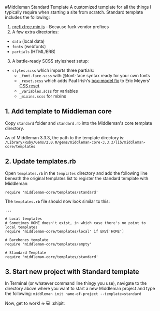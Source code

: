 #Middleman Standard Template
A customized template for all the things I typically require when starting a site from scratch.
Standard template includes the following:
1. [prefixfree.min.js](http://leaverou.github.io/prefixfree/) - Because fuck vendor prefixes
2. A few extra directories:
  * `data` (local data)
  * `fonts` (webfonts)
  * `partials` (HTML/ERB)
3. A battle-ready SCSS stylesheet setup:
  * `styles.scss` which imports three partials:
    * `_font-face.scss` with @font-face syntax ready for your own fonts
    * `_reset.scss` which adds Paul Irish's [box-model fix](http://www.paulirish.com/2012/box-sizing-border-box-ftw/) to Eric Meyers' [CSS reset](http://meyerweb.com/eric/tools/css/reset/).
    * `_variables.scss` for variables
    * `_mixins.scss` for mixins


## 1. Add template to Middleman core
Copy `standard` folder and `standard.rb` into the Middleman's core template directory.

As of Middleman 3.3.3, the path to the template directory is: `/Library/Ruby/Gems/2.0.0/gems/middleman-core-3.3.3/lib/middleman-core/templates`

## 2. Update templates.rb
Open `templates.rb` in the `templates` directory and add the following line beneath the original templates list to register the standard template with Middleman:

`require 'middleman-core/templates/standard'`

The `templates.rb` file should now look similar to this:
```
...

# Local templates
# Sometimes HOME doesn't exist, in which case there's no point to local templates
require 'middleman-core/templates/local' if ENV['HOME']

# Barebones template
require 'middleman-core/templates/empty'

# Standard Template
require 'middleman-core/templates/standard'
```

## 3. Start new project with Standard template
In Terminal (or whatever command line thingy you use), navigate to the directory above where you want to start a new Middleman project and type the following: `middleman init name-of-project --template=standard`

Now, get to work! :coffee: :computer: :shipit:
